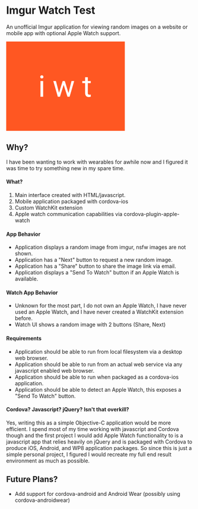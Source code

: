 # Imgur Watch Test
An unofficial Imgur application for viewing random images on a website or mobile app with optional Apple Watch support.

![](./www/imgurwatchTestLogo.png)

## Why?
I have been wanting to work with wearables for awhile now and I figured it was time to try something new in my spare time.

#### What?
1. Main interface created with HTML/javascript.
2. Mobile application packaged with cordova-ios
3. Custom WatchKit extension
4. Apple watch communication capabilities via cordova-plugin-apple-watch

#### App Behavior
* Application displays a random image from imgur, nsfw images are not shown.
* Application has a "Next" button to request a new random image.
* Application has a "Share" button to share the image link via email.
* Application displays a "Send To Watch" button if an Apple Watch is available.

#### Watch App Behavior
* Unknown for the most part, I do not own an Apple Watch, I have never used an Apple Watch, and I have never created a WatchKit extension before.
* Watch UI shows a random image with 2 buttons (Share, Next)

#### Requirements
* Application should be able to run from local filesystem via a desktop web browser.
* Application should be able to run from an actual web service via any javascript enabled web browser.
* Application should be able to run when packaged as a cordova-ios application.
* Application should be able to detect an Apple Watch, this exposes a "Send To Watch" button.

#### Cordova? Javascript? jQuery? Isn't that overkill?
Yes, writing this as a simple Objective-C application would be more efficient.  I spend most of my time working with javascript and Cordova though and the first project I would add Apple Watch functionality to is a javascript app that relies heavily on jQuery and is packaged with Cordova to produce iOS, Android, and WP8 application packages.  So since this is just a simple personal project, I figured I would recreate my full end result environment as much as possible.

## Future Plans?
* Add support for cordova-android and Android Wear (possibly using cordova-androidwear)
